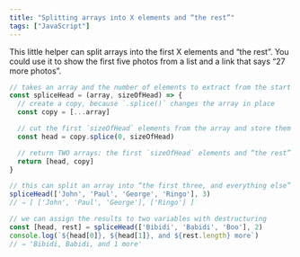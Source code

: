 ```yaml
---
title: "Splitting arrays into X elements and “the rest”"
tags: ["JavaScript"]
---
```

This little helper can split arrays into the first X elements and “the rest”. You could use it to show the first five photos from a list and a link that says “27 more photos”.

```js
// takes an array and the number of elements to extract from the start
const spliceHead = (array, sizeOfHead) => {
  // create a copy, because `.splice()` changes the array in place
  const copy = [...array]

  // cut the first `sizeOfHead` elements from the array and store them
  const head = copy.splice(0, sizeOfHead)

  // return TWO arrays: the first `sizeOfHead` elements and “the rest”
  return [head, copy]
}

// this can split an array into “the first three, and everything else”
spliceHead(['John', 'Paul', 'George', 'Ringo'], 3)
// ⇒ [ ['John', 'Paul', 'George'], ['Ringo'] ]

// we can assign the results to two variables with destructuring
const [head, rest] = spliceHead(['Bibidi', 'Babidi', 'Boo'], 2)
console.log(`${head[0]}, ${head[1]}, and ${rest.length} more`)
// ⇒ 'Bibidi, Babidi, and 1 more'
```
